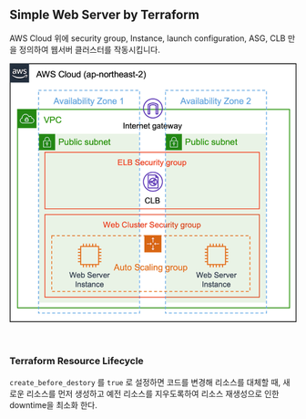 ## Simple Web Server by Terraform

AWS Cloud 위에 security group, Instance, launch configuration, ASG, CLB 만을 정의하여 웹서버 클러스터를 작동시킵니다.

![simplewebserver](../../image/webserver_cluster.png)

<br>



### Terraform Resource Lifecycle

`create_before_destory` 를 `true` 로 설정하면 코드를 변경해 리소스를 대체할 때, 새로운 리소스를 먼저 생성하고 예전 리소스를 지우도록하여 리소스 재생성으로 인한 downtime을 최소화 한다.
